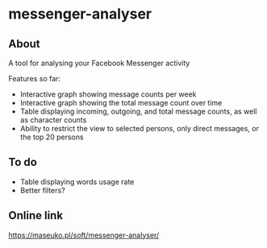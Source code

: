 # messenger-analyser

## About
A tool for analysing your Facebook Messenger activity

Features so far:
- Interactive graph showing message counts per week
- Interactive graph showing the total message count over time
- Table displaying incoming, outgoing, and total message counts, as well as character counts
- Ability to restrict the view to selected persons, only direct messages, or the top 20 persons

## To do
- Table displaying words usage rate
- Better filters?

## Online link
https://maseuko.pl/soft/messenger-analyser/